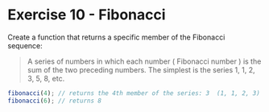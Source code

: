 # Exercise 10 - Fibonacci

Create a function that returns a specific member of the Fibonacci sequence:

> A series of numbers in which each number ( Fibonacci number ) is the sum of
> the two preceding numbers. The simplest is the series 1, 1, 2, 3, 5, 8, etc.

```javascript
fibonacci(4); // returns the 4th member of the series: 3  (1, 1, 2, 3)
fibonacci(6); // returns 8
```
